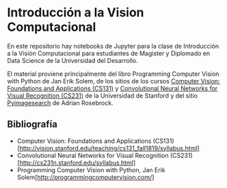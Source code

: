 # Introducción a la Vision Computacional

En este repositorio hay notebooks de Jupyter para la clase de Introducción a la Visión Computacional para estudiantes de Magister y Diplomado en Data Science de la Universidad del Desarrollo.


El material proviene principalmente del libro Programming Computer Vision with Python de Jan Erik Solem, de los sitios de los cursos [Computer Vision: Foundations and Applications (CS131)](http://vision.stanford.edu/teaching/cs131_fall1819/index.html) y [Convolutional Neural Networks for Visual Recognition (CS231)](http://cs231n.stanford.edu/syllabus.html) de la Universidad de Stanford y del sitio [Pyimagesearch](https://www.pyimagesearch.com) de Adrian Rosebrock.

## Bibliografía

- Computer Vision: Foundations and Applications (CS131)[http://vision.stanford.edu/teaching/cs131_fall1819/syllabus.html]
- Convolutional Neural Networks for Visual Recognition (CS231)[http://cs231n.stanford.edu/syllabus.html]
- Programming Computer Vision with Python, Jan Erik Solem[http://programmingcomputervision.com/]



